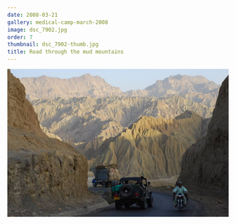 ```yaml
---
date: 2008-03-21
gallery: medical-camp-march-2008
image: dsc_7902.jpg
order: 7
thumbnail: dsc_7902-thumb.jpg
title: Road through the mud mountains
---
```


![Road through the mud mountains](./dsc_7902.jpg)